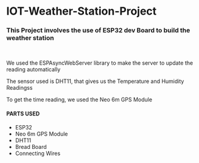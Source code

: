 # IOT-Weather-Station-Project
<h3>This Project involves the use of ESP32 dev Board to build the weather station</h3>
<br>
<p>
We used the ESPAsyncWebServer library to make the server to update the reading automatically
</p>
<p>The sensor used is DHT11, that gives us the Temperature and Humidity Readingss</p>
<p>To get the time reading, we used the Neo 6m GPS Module</p>

<h4>PARTS USED</h4>
<ul>
  <li>ESP32</li>
  <li>Neo 6m GPS Module</li>
  <li>DHT11</li>
  <li>Bread Board</li>
  <li>Connecting Wires</li>
</ul>
